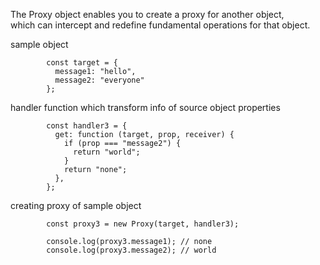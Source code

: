 The Proxy object enables you to create a proxy for another object,   
which can intercept and redefine fundamental operations for that object.  

sample object  

            const target = {
              message1: "hello",
              message2: "everyone"
            };


handler function which transform info of source object properties

            const handler3 = {
              get: function (target, prop, receiver) {
                if (prop === "message2") {
                  return "world";
                }
                return "none";
              },
            };


creating proxy of sample object

            const proxy3 = new Proxy(target, handler3);

            console.log(proxy3.message1); // none
            console.log(proxy3.message2); // world
